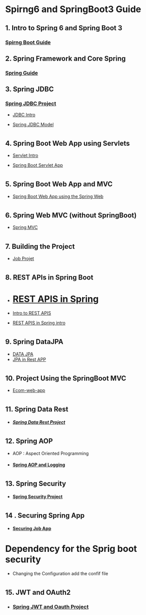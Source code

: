 # Spirng6 and SpringBoot3 Guide

## 1. Intro to Spring 6 and Spring Boot 3

###  [Spirng Boot Guide](Spring_SpringBoot/sf6sb3)

## 2. Spring Framework and Core Spring

###  [Spring Guide ](Springjp/)

## 3. Spring JDBC

###  [Spring JDBC Project](SpringJDBCjp/src/)

- [JDBC Intro](https://github.com/legionJP/Java_language/blob/master/jdbc-example/src/main/java/com/example/App.java)

- [Spring JDBC Model](SpringJDBCjp/src/main/java/com/jspring6/springjdbcjp/model/Student.java)

#
## 4. Spring Boot Web App using Servlets

- [Servlet Intro](ServletWebsite/Docks/ServletsSpringBoot.md)

- [Spring Boot Servlet App](ServletWebsite/src/main/java/com/jspring6/App.java)

#
## 5. Spring Boot Web App and MVC

- [ Spring Boot Web App using the Spring Web](SpringBootWebApp1/src/main/java/com/jspring6/springbootwebapp1/SpringBootWebApp1Application.java)

#
## 6. Spring Web  MVC (without SpringBoot)

- [Spring MVC ](SpringMVCwebApp)

#
## 7. Building the Project

- [Job Projet](SpringJobProject)

# 
## 8. REST APIs in Spring Boot
- #  [REST APIS in Spring](SpringBootRest)

 - [Intro to REST APIS ](https://github.com/legionJP/Learn_APIs)
 - [REST APIS in Spring  intro ](SpringBootRest/RESTSpringIntro.md)

# 
## 9. Spring DataJPA

- [DATA JPA](SpringDataJPAproject/)
- [JPA in Rest APP  ](SpringBootRest/)

# 
## 10. Project Using the SpringBoot MVC

- [Ecom-web-app](SpringEcomWebAPP)

#
## 11. Spring Data Rest 

- ##### [Spring Data Rest Project](SpringDataRestApp/)


#
## 12. Spring AOP 

- AOP : Aspect Oriented Programming 

- #### [Spring AOP  and Logging](SpringBootRestAOP/)


#
## 13. Spring Security 

- #### [Spring Security Project](SpringBootSecProject/)


#
## 14 . Securing Spring App

- #### [Securing Job App](SpringJobProject/)


# Dependency for the Sprig boot security 

- Changing the Configuration add the confif file 


#
## 15.  JWT and OAuth2
- ### [Spring JWT and Oauth Project](SpringJWTproject/)
